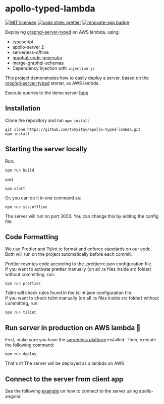 # apollo-typed-lambda

[![MIT licensed](https://img.shields.io/badge/license-MIT-blue.svg)](./LICENSE)
[![code style: prettier](https://img.shields.io/badge/code_style-prettier-ff69b4.svg)](https://github.com/prettier/prettier)
[![renovate-app badge][renovate-badge]][renovate-app]

[renovate-badge]: https://img.shields.io/badge/renovate-app-blue.svg
[renovate-app]: https://renovateapp.com/

Deploying [graphql-server-typed](https://github.com/tomyitav/graphql-server-typed) on AWS lambda, using:

+ typescript
+ apollo-server 2
+ serverless-offline
+ [graphql-code-generator](https://github.com/dotansimha/graphql-code-generator)
+ merge-graphql-schemas
+ Dependency injection with `injection-js`

This project demonstrates how to easily deploy a server, based on the [graphql-server-typed](https://github.com/tomyitav/graphql-server-typed)
starter, as AWS lambda.

Execute queries to the demo server [here](https://sbzzpx6y07.execute-api.us-east-1.amazonaws.com/dev/graphql)

## Installation

Clone the repository and run `npm install`

```
git clone https://github.com/tomyitav/apollo-typed-lambda.git
npm install
```

## Starting the server locally

Run:
```
npm run build
```

and

```
npm start
```

Or, you can do it in one command as:

```
npm run sls:offline
```

The server will run on port 3000. You can change this by editing the config file.

## Code Formatting

We use Prettier and Tslint to format and enforce standards on our code. </br>
Both will run on the project automatically before each commit. </br>

Prettier rewrites code according to the .prettierrc.json configuration file. </br>
If you want to activate prettier manually (on all .ts files inside src folder) without committing, run: </br>

```
npm run prettier
```

Tslint will check rules found in the tslint.json configuration file. <br/>
If you want to check tslint manually (on all .ts files inside src folder) without committing, run: </br>

```
npm run tslint
```

## Run server in production on AWS lambda :rocket:
First, make sure you have the [serverless platform](https://serverless.com/) installed. Then, execute the following command:

```
npm run deploy
```

That's it! The server will be deployed as a lambda on AWS

## Connect to the server from client app

See the following [example](https://github.com/tomyitav/apollo-angular-client-starter) on how to connect to the server using apollo-angular.

